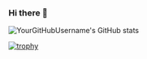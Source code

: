### Hi there 👋

<!--
**GustiCahya/GustiCahya** is a ✨ _special_ ✨ repository because its `README.md` (this file) appears on your GitHub profile.

Here are some ideas to get you started:

- 🔭 I’m currently working on ...
- 🌱 I’m currently learning ...
- 👯 I’m looking to collaborate on ...
- 🤔 I’m looking for help with ...
- 💬 Ask me about ...
- 📫 How to reach me: ...
- 😄 Pronouns: ...
- ⚡ Fun fact: ...
-->

![YourGitHubUsername's GitHub stats](https://github-readme-stats.vercel.app/api?username=YourGitHubUsername&show_icons=true&theme=radical)

[![trophy](https://github-profile-trophy.vercel.app/?username=YourGitHubUsername)](https://github.com/ryo-ma/github-profile-trophy)

